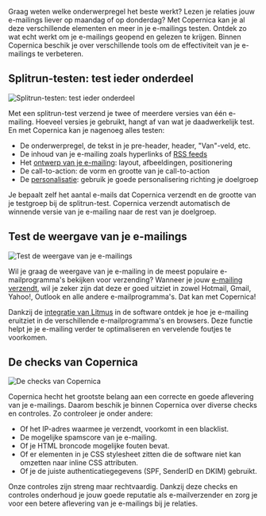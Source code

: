 Graag weten welke onderwerpregel het beste werkt? Lezen je relaties jouw
e-mailings liever op maandag of op donderdag? Met Copernica kan je al
deze verschillende elementen en meer in je e-mailings testen. Ontdek zo
wat echt werkt om je e-mailings geopend en gelezen te krijgen. Binnen
Copernica beschik je over verschillende tools om de effectiviteit van je
e-mailings te verbeteren.

Splitrun-testen: test ieder onderdeel
-------------------------------------

![Splitrun-testen: test ieder
onderdeel](../images/nl-a-b-split-test-copernica.gif)

Met een splitrun-test verzend je twee of meerdere versies van één
e-mailing. Hoeveel versies je gebruikt, hangt af van wat je
daadwerkelijk test. En met Copernica kan je nagenoeg alles testen:

-   De onderwerpregel, de tekst in je pre-header, header, "Van"-veld,
    etc.
-   De inhoud van je e-mailing zoals hyperlinks of [RSS
    feeds](./gebruik-van-rss-of-atom-feed.md "RSS Feeds")
-   Het [ontwerp van je
    e-mailing](./ontwerp-je-eigen-email-templates.md "Ontwerp je eigen template"):
    layout, afbeeldingen, positionering
-   De call-to-action: de vorm en grootte van je call-to-action
-   De
    [personalisatie](./maak-zelf-slimme-email-templates.md "Maak zelf slimme e-mailings"):
    gebruik je goede personalisering richting je doelgroep

Je bepaalt zelf het aantal e-mails dat Copernica verzendt en de grootte
van je testgroep bij de splitrun-test. Copernica verzendt automatisch de
winnende versie van je e-mailing naar de rest van je doelgroep.

Test de weergave van je e-mailings
----------------------------------

![Test de weergave van je
e-mailings](../images/email-design-testing-copernica.png "Test de weergave van je e-mailings")

Wil je graag de weergave van je e-mailing in de meest populaire
e-mailprogramma's bekijken voor verzending? Wanneer je jouw [e-mailing
verzendt](./verzenden-naar-je-doelgroep.md "E-mailings verzenden"),
wil je zeker zijn dat deze er goed uitziet in zowel Hotmail, Gmail,
Yahoo!, Outlook en alle andere e-mailprogramma's. Dat kan met Copernica!

Dankzij de [integratie van Litmus](./litmus.md "Test e-maildocumenten met Litmus")
in de software ontdek je hoe je e-mailing eruitziet in de verschillende
e-mailprogramma's en browsers. Deze functie helpt je je e-mailing verder
te optimaliseren en vervelende foutjes te voorkomen.

De checks van Copernica
-----------------------

![De checks van
Copernica](../images/nl-checks.png "De checks van Copernica")

Copernica hecht het grootste belang aan een correcte en goede aflevering
van je e-mailings. Daarom beschik je binnen Copernica over diverse
checks en controles. Zo controleer je onder andere:

-   Of het IP-adres waarmee je verzendt, voorkomt in een blacklist.
-   De mogelijke spamscore van je e-mailing.
-   Of je HTML broncode mogelijke fouten bevat.
-   Of er elementen in je CSS stylesheet zitten die de software niet kan
    omzetten naar inline CSS attributen.
-   Of je de juiste authenticatiegegevens (SPF, SenderID en DKIM)
    gebruikt.

Onze controles zijn streng maar rechtvaardig. Dankzij deze checks en
controles onderhoud je jouw goede reputatie als e-mailverzender en zorg
je voor een betere aflevering van je e-mailings bij je relaties.
